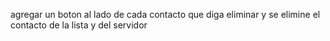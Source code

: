 agregar un boton al lado de cada contacto que diga eliminar y se elimine el contacto de la lista y del servidor